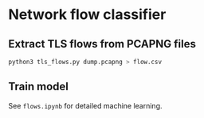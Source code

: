 # Network flow classifier

## Extract TLS flows from PCAPNG files

```python
python3 tls_flows.py dump.pcapng > flow.csv
```

## Train model
See `flows.ipynb` for detailed machine learning.
